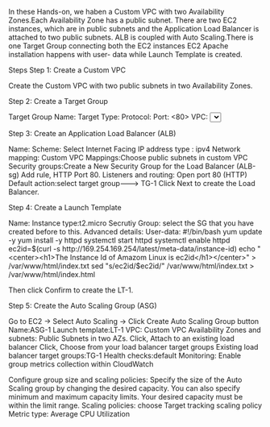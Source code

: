 In these Hands-on, we haben a Custom VPC with two Availability Zones.Each Availability Zone has a public subnet.
There are two EC2 instances, which are in public subnets and the Application Load Balancer is attached to two public subnets.
ALB is coupled with Auto Scaling.There is one Target Group connecting both the EC2 instances
EC2 Apache installation happens with user- data while Launch Template is created.

Steps
Step 1: Create a Custom VPC

Create the Custom VPC with two public subnets in two Availability Zones.

Step 2: Create a Target Group

Target Group Name: <TG-1>
Target Type: <Instance>
Protocol: <HTTP>
Port: <80>
VPC: <Select the Custom VPC>
Health Check Settings:
Protocol: <HTTP>
Path: </>

Step 3: Create an Application Load Balancer (ALB)

Name: <ALB-1>
Scheme: Select Internet Facing
IP address type : ipv4
Network mapping: Custom VPC
Mappings:Choose public subnets in custom VPC
Security groups:Create a New Security Group for the Load Balancer (ALB-sg) 
    Add rule, HTTP Port 80.
Listeners and routing: Open port 80 (HTTP)
Default action:select target group---> TG-1
Click Next to create the Load Balancer.


Step 4: Create a Launch Template

Name: <LT-1> 
Instance type:t2.micro
Secrutiy Group: select the SG that you have created before to this.
Advanced details:
  User-data:
      #!/bin/bash
      yum update -y
      yum install -y httpd
      systemctl start httpd
      systemctl enable httpd
      ec2id=$(curl -s http://169.254.169.254/latest/meta-data/instance-id)
      echo "<center><h1>The Instance Id of Amazom Linux is ec2id</h1></center>" > /var/www/html/index.txt
      sed "s/ec2id/$ec2id/" /var/www/html/index.txt > /var/www/html/index.html

Then click Confirm to create the LT-1.


Step 5: Create the Auto Scaling Group (ASG)

Go to EC2 -> Select Auto Scaling -> Click Create Auto Scaling Group button
Name:ASG-1
Launch template:LT-1
VPC: Custom VPC
Availability Zones and subnets: Public Subnets in two AZs.
Click, Attach to an existing load balancer
    Click, Choose from your load balancer target groups
        Existing load balancer target groups:TG-1
Health checks:default
Monitoring: Enable group metrics collection within CloudWatch

Configure group size and scaling policies:
    Specify the size of the Auto Scaling group by changing the desired capacity. You can also specify minimum and maximum capacity limits. Your desired capacity must be within the limit range.
Scaling policies:
choose Target tracking scaling policy
    Metric type: Average CPU Utilization
